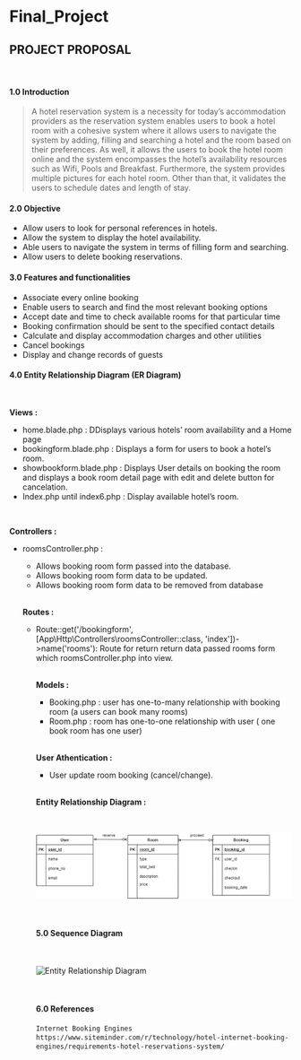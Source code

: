 # Final_Project

## PROJECT PROPOSAL

<br> 

#### 1.0 Introduction

> A hotel reservation system is a necessity for today’s accommodation providers as the reservation system enables users to book a hotel room with a cohesive system where it allows users to navigate the system by adding, filling and searching a hotel and the room based on their preferences. As well, it allows the users to book the hotel room online and the system encompasses the hotel’s availability resources such as Wifi, Pools and Breakfast. Furthermore, the system provides multiple pictures for each hotel room. Other than that, it validates the users to schedule dates and length of stay.

#### 2.0 Objective
 
   <ul>
  
   <li>Allow users to look for personal references in hotels.</li>
   <li>Allow the system to display the hotel availability.</li>
   <li>Able users to navigate the system in terms of filling form and searching.</li>
   <li>Allow users to delete booking reservations.</li>

   </ul>

#### 3.0 Features and functionalities

   <ul>
   <li>Associate every online booking </li>
   <li>Enable users to search and find the most relevant booking options</li>
   <li>Accept date and time to check available rooms for that particular time</li>
   <li>Booking confirmation should be sent to the specified contact details</li>
<li>Calculate and display accommodation charges and other utilities</li>
<li>Cancel bookings</li>
<li>Display and change records of guests</li>
</li>
   </ul>
 
#### 4.0 Entity Relationship Diagram (ER Diagram)

<br>

**Views :**

   <ul>
   <li>home.blade.php : DDisplays various hotels’ room availability and a Home page</li>
   <li>bookingform.blade.php : Displays a form for users to book a hotel’s room.</li>
   <li>showbookform.blade.php : Displays User details on booking the room and displays a book room detail page with edit and delete button for cancelation.</li>
   <li>Index.php until index6.php : Display available hotel’s room.</li>
   </ul>
   
<br>

**Controllers :**

   <ul>
   <li> roomsController.php :</li>
   <ul>
   <li> Allows booking room form passed into the database.</li>
 <li>Allows booking room form data to be updated.</li>
 <li>Allows booking room form data to be removed from database</li>

   </ul>
  
 <br>

**Routes :**

   <ul>
   <li>Route::get('/bookingform', [App\Http\Controllers\roomsController::class, 'index'])->name('rooms'): Route for return return data passed rooms form which roomsController.php into view.
</li>

 <br>
 
**Models :**

   <ul>
   <li> Booking.php : user has one-to-many relationship with booking room (a users can book many rooms)
</li>
   <li> Room.php : room has one-to-one relationship with user ( one book room has one user)
</li>
 
   </ul>
   
<br>

**User Athentication :**

   <ul>
   <li> User update room booking (cancel/change).
   </ul>
 
 <br>
 
 **Entity Relationship Diagram :**

<br>

![Entity Relationship Diagram](/resources/ERD.png)

<br> 

#### 5.0 Sequence Diagram

<br>

![Entity Relationship Diagram](/resources/SD.jpg)

<br>

#### 6.0 References

    Internet Booking Engines   https://www.siteminder.com/r/technology/hotel-internet-booking-engines/requirements-hotel-reservations-system/
